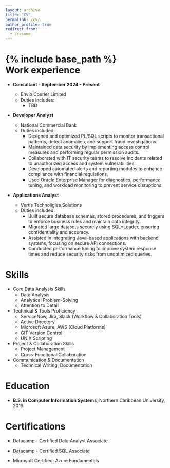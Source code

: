 ```yaml
---
layout: archive
title: "CV"
permalink: /cv/
author_profile: true
redirect_from:
  - /resume
---
```


{% include base_path %}
<br>
Work experience
======

* <b>Consultant - September 2024 - Present</b>
  * Envio Courier Limited
  * Duties includes: 
    * TBD

* <b>Developer Analyst</b>
  * National Commercial Bank
  * Duties included: 
    * Designed and optimized PL/SQL scripts to monitor transactional patterns, detect anomalies, and support fraud investigations.
    * Maintained data security by implementing access control measures and performing regular permission audits.
    * Collaborated with IT security teams to resolve incidents related to unauthorized access and system vulnerabilities.
    * Developed automated alerts and reporting modules to enhance compliance with financial regulations.
    * Used Oracle Enterprise Manager for diagnostics, performance tuning, and workload monitoring to prevent service disruptions.


* <b>Applications Analyst</b>
  * Vertis Technoligies Solutions
  * Duties included: 
    * Built secure database schemas, stored procedures, and triggers to enforce business rules and maintain data integrity.
    * Migrated large datasets securely using SQL*Loader, ensuring confidentiality and accuracy.
    * Assisted in integrating Java-based applications with backend systems, focusing on secure API connections.
    * Conducted performance tuning to improve system response times and reduce security risks from unoptimized queries.
  

Skills
======

* Core Data Analysis Skills
  * Data Analysis
  * Analytical Problem-Solving
  * Attention to Detail
* Technical & Tools Proficiency
  * ServiceNow, Jira, Slack (Workflow & Collaboration Tools)
  * Active Directory
  * Microsoft Azure, AWS (Cloud Platforms)
  * GIT Version Control
  * UNIX Scripting
* Project & Collaboration Skills
  * Project Management
  * Cross-Functional Collaboration
* Communication & Documentation
  * Technical Writing, Documentation


Education
======

* <b>B.S. in Computer Information Systems</b>, Northern Caribbean University, 2019


Certifications
======
* Datacamp - Certified Data Analyst Associate

* Datacamp - Certified SQL Associate
    
* Microsoft Certified: Azure Fundamentals

